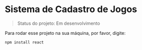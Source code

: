 # Sistema de Cadastro de Jogos

>Status do projeto: Em desenvolvimento

Para rodar esse projeto na sua máquina, por favor, digite:

```
npm install react
```
